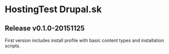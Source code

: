 # HostingTest Drupal.sk

## Release v0.1.0-20151125

First version includes install profile with basic content types and installation
scripts.
